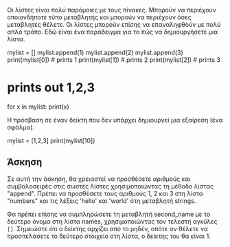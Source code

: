 Οι λίστες είναι πολύ παρόμοιες με τους πίνακες. Μπορούν να περιέχουν οποιονδήποτε τύπο μεταβλητής και μπορούν να περιέχουν όσες μεταβλητές θέλετε. Οι λίστες μπορούν επίσης να επαναληφθούν με πολύ απλό τρόπο. Εδώ είναι ένα παράδειγμα για το πώς να δημιουργήσετε μια λίστα.

mylist = []
mylist.append(1)
mylist.append(2)
mylist.append(3)
print(mylist[0]) # prints 1
print(mylist[1]) # prints 2
print(mylist[2]) # prints 3

# prints out 1,2,3
for x in mylist:
    print(x)

Η πρόσβαση σε έναν δείκτη που δεν υπάρχει δημιουργεί μια εξαίρεση (ένα σφάλμα).

mylist = [1,2,3]
print(mylist[10])

Άσκηση
--------

Σε αυτή την άσκηση, θα χρειαστεί να προσθέσετε αριθμούς και συμβολοσειρές στις σωστές λίστες χρησιμοποιώντας τη μέθοδο λίστας "append". Πρέπει να προσθέσετε τους αριθμούς 1, 2 και 3 στη λίστα "numbers" και τις λέξεις 'hello' και 'world' στη μεταβλητή strings.

Θα πρέπει επίσης να συμπληρώσετε τη μεταβλητή second_name με το δεύτερο όνομα στη λίστα names, χρησιμοποιώντας τον τελεστή αγκύλες `[]`. Σημειώστε ότι ο δείκτης αρχίζει από το μηδέν, οπότε αν θέλετε να προσπελάσετε το δεύτερο στοιχείο στη λίστα, ο δείκτης του θα είναι 1.